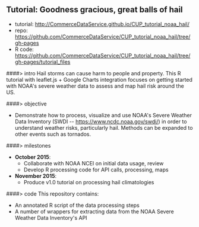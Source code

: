 ## Tutorial: Goodness gracious, great balls of **hail**

- tutorial: http://CommerceDataService.github.io/CUP_tutorial_noaa_hail/
- repo: https://github.com/CommerceDataService/CUP_tutorial_noaa_hail/tree/gh-pages
- R code: https://github.com/CommerceDataService/CUP_tutorial_noaa_hail/tree/gh-pages/tutorial_files

####> intro
Hail storms can cause harm to people and property. This R tutorial with  leaflet.js + Google Charts integration focuses on getting started with NOAA's severe weather data to assess and map hail risk around the US.

####> objective
- Demonstrate how to process, visualize and use NOAA's Severe Weather Data Inventory (SWDI -- https://www.ncdc.noaa.gov/swdi/) in order to understand weather risks, particularly hail. Methods can be expanded to other events such as tornados.

####> milestones
- **October 2015**: 
  - Collaborate with NOAA NCEI on initial data usage, review
  - Develop R processing code for API calls, processing, maps
- **November 2015**:
  - Produce v1.0 tutorial on processing hail climatologies

####> code
This repository contains:
- An annotated R script of the data processing steps
- A number of wrappers for extracting data from the NOAA Severe Weather Data Inventory's API

